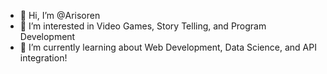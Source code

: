- 👋 Hi, I’m @Arisoren
- 👀 I’m interested in Video Games, Story Telling, and Program Development
- 🌱 I’m currently learning about Web Development, Data Science, and API integration!
